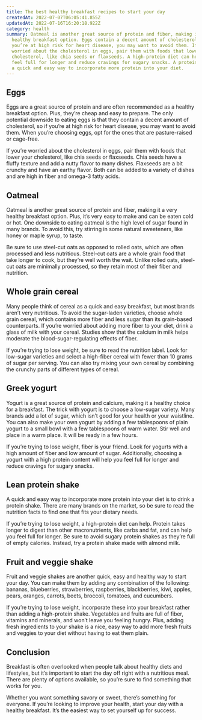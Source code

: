 ```yaml
---
title: The best healthy breakfast recipes to start your day
createdAt: 2022-07-07T06:05:41.855Z
updatedAt: 2022-07-16T16:20:18.922Z
category: health
summary: Oatmeal is another great source of protein and fiber, making it a very
  healthy breakfast option. Eggs contain a decent amount of cholesterol, so if
  you’re at high risk for heart disease, you may want to avoid them. If you're
  worried about the cholesterol in eggs, pair them with foods that lower your
  cholesterol, like chia seeds or flaxseeds. A high-protein diet can help you
  feel full for longer and reduce cravings for sugary snacks. A protein shake is
  a quick and easy way to incorporate more protein into your diet.
---
```


## Eggs

Eggs are a great source of protein and are often recommended as a healthy breakfast option. Plus, they’re cheap and easy to prepare. The only potential downside to eating eggs is that they contain a decent amount of cholesterol, so if you’re at high risk for heart disease, you may want to avoid them. When you’re choosing eggs, opt for the ones that are pasture-raised or cage-free.

If you’re worried about the cholesterol in eggs, pair them with foods that lower your cholesterol, like chia seeds or flaxseeds. Chia seeds have a fluffy texture and add a nutty flavor to many dishes. Flaxseeds are a bit crunchy and have an earthy flavor. Both can be added to a variety of dishes and are high in fiber and omega-3 fatty acids.

## Oatmeal

Oatmeal is another great source of protein and fiber, making it a very healthy breakfast option. Plus, it’s very easy to make and can be eaten cold or hot. One downside to eating oatmeal is the high level of sugar found in many brands. To avoid this, try stirring in some natural sweeteners, like honey or maple syrup, to taste.

Be sure to use steel-cut oats as opposed to rolled oats, which are often processed and less nutritious. Steel-cut oats are a whole grain food that take longer to cook, but they’re well worth the wait. Unlike rolled oats, steel-cut oats are minimally processed, so they retain most of their fiber and nutrition.

## Whole grain cereal

Many people think of cereal as a quick and easy breakfast, but most brands aren’t very nutritious. To avoid the sugar-laden varieties, choose whole grain cereal, which contains more fiber and less sugar than its grain-based counterparts. If you’re worried about adding more fiber to your diet, drink a glass of milk with your cereal. Studies show that the calcium in milk helps moderate the blood-sugar-regulating effects of fiber.

If you’re trying to lose weight, be sure to read the nutrition label. Look for low-sugar varieties and select a high-fiber cereal with fewer than 10 grams of sugar per serving. You can also try mixing your own cereal by combining the crunchy parts of different types of cereal.

## Greek yogurt

Yogurt is a great source of protein and calcium, making it a healthy choice for a breakfast. The trick with yogurt is to choose a low-sugar variety. Many brands add a lot of sugar, which isn’t good for your health or your waistline. You can also make your own yogurt by adding a few tablespoons of plain yogurt to a small bowl with a few tablespoons of warm water. Stir well and place in a warm place. It will be ready in a few hours.

If you’re trying to lose weight, fiber is your friend. Look for yogurts with a high amount of fiber and low amount of sugar. Additionally, choosing a yogurt with a high protein content will help you feel full for longer and reduce cravings for sugary snacks.

## Lean protein shake

A quick and easy way to incorporate more protein into your diet is to drink a protein shake. There are many brands on the market, so be sure to read the nutrition facts to find one that fits your dietary needs.

If you’re trying to lose weight, a high-protein diet can help. Protein takes longer to digest than other macronutrients, like carbs and fat, and can help you feel full for longer. Be sure to avoid sugary protein shakes as they’re full of empty calories. Instead, try a protein shake made with almond milk.

## Fruit and veggie shake

Fruit and veggie shakes are another quick, easy and healthy way to start your day. You can make them by adding any combination of the following: bananas, blueberries, strawberries, raspberries, blackberries, kiwi, apples, pears, oranges, carrots, beets, broccoli, tomatoes, and cucumbers.

If you’re trying to lose weight, incorporate these into your breakfast rather than adding a high-protein shake. Vegetables and fruits are full of fiber, vitamins and minerals, and won’t leave you feeling hungry. Plus, adding fresh ingredients to your shake is a nice, easy way to add more fresh fruits and veggies to your diet without having to eat them plain.

## Conclusion

Breakfast is often overlooked when people talk about healthy diets and lifestyles, but it’s important to start the day off right with a nutritious meal. There are plenty of options available, so you’re sure to find something that works for you.

Whether you want something savory or sweet, there’s something for everyone. If you’re looking to improve your health, start your day with a healthy breakfast. It’s the easiest way to set yourself up for success.
